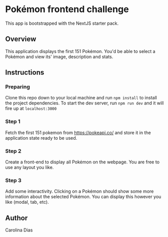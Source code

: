 # Pokémon frontend challenge

This app is bootstrapped with the NextJS starter pack.

## Overview

This application displays the first 151 Pokémon. You'd be able to select a Pokémon and view its' image, description and stats.

## Instructions

### Preparing
Clone this repo down to your local machine and run `npm install` to install the project dependencies. To start the dev server, run `npm run dev` and it will fire up at `localhost:3000`

### Step 1
Fetch the first 151 pokemon from https://pokeapi.co/ and store it in the application state ready to be used.

### Step 2
Create a front-end to display all Pokémon on the webpage. You are free to use any layout you like.

### Step 3
Add some interactivity. Clicking on a Pokémon should show some more information about the selected Pokémon. You can display this however you like (modal, tab, etc).


## Author
Carolina Dias
